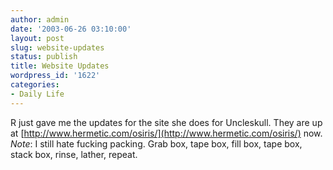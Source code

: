 ```yaml
---
author: admin
date: '2003-06-26 03:10:00'
layout: post
slug: website-updates
status: publish
title: Website Updates
wordpress_id: '1622'
categories:
- Daily Life
---
```


R just gave me the updates for the site she does for Uncleskull. They
are up at
[http://www.hermetic.com/osiris/](http://www.hermetic.com/osiris/) now.
*Note*: I still hate fucking packing. Grab box, tape box, fill box, tape
box, stack box, rinse, lather, repeat.
